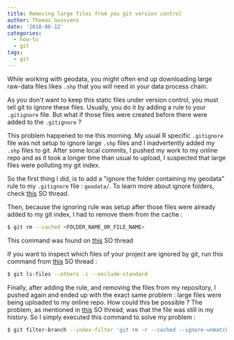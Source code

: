 ```yaml
---
title: Removing large files from you git version control
author: Thomas Goossens
date: '2018-06-12'
categories:
  - how-to
  - git
tags:
  - git
---
```


While working with geodata, you might often end up downloading large raw-data files likes `.shp` that you will need in your data process chain. 

As you don't want to keep this static files under version control, you must tell git to ignore these files. Usually, you do it by adding a rule to your `.gitignore` file. But what if those files were created before there were added to the `.gitignore` ? 

This problem happened to me this morning. My usual R specific `.gitignore` file was not setup to ignore large `.shp` files and I inadvertently added my `.shp` files to git. After some local commits, I pushed my work to my online repo and as it took a longer time than usual to upload, I suspected that large files were polluting my git index. 

So the first thing I did, is to add a "ignore the folder containing my geodata" rule to my `.gitignore` file : `geodata/`. To learn more about ignore folders, check [this](https://stackoverflow.com/questions/14700835/gitignore-a-folder-content?noredirect=1&lq=1) SO thread.

Then, because the ignoring rule was setup after those files were already added to my git index, I had to remove them from the cache :

```bash
$ git rm --cached <FOLDER_NAME_OR_FILE_NAME>
```

This command was found on [this](https://stackoverflow.com/questions/2047465/how-can-i-delete-a-file-from-git-repo) SO thread

If you want to inspect which files of your project are ignored by git, run this command from [this](https://stackoverflow.com/questions/15931238/unable-to-remove-file-that-really-exists-fatal-pathspec-did-not-match-any#15931542) SO thread :

```bash
$ git ls-files --others -i --exclude-standard
```

Finally, after adding the rule, and removing the files from my repository, I pushed again and ended up with the exact same problem : large files were being uploaded to my online repo. How could this be possible ? The problem, as mentioned in [this](https://stackoverflow.com/questions/19573031/cant-push-to-github-because-of-large-file-which-i-already-deleted#23657759) SO thread, was that the file was still in my history. So I simply executed this command to solve my problem : 

```bash
$ git filter-branch --index-filter 'git rm -r --cached --ignore-unmatch <file/dir>' HEAD
```